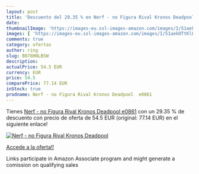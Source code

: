 ```yaml
---
layout: post
title: 'Descuento del 29.35 % en Nerf - no Figura Rival Kronos Deadpool  '
date: 
thumbnailImage: 'https://images-eu.ssl-images-amazon.com/images/I/51aekOTtKlL._SL200_.jpg'
images: [ 'https://images-eu.ssl-images-amazon.com/images/I/51aekOTtKlL._SL200_.jpg' ]
comments: true
category: ofertas
author: ring
slug: B078HNLBSW
description:
actualPrice: 54.5 EUR
currency: EUR
price: 54.5
comparePrice: 77.14 EUR
inStock: true
prodname: Nerf - no Figura Rival Kronos Deadpool  e0861
---
```


Tienes [Nerf - no Figura Rival Kronos Deadpool  e0861](https://www.amazon.es/dp/B078HNLBSW/?tag=tolees-21) con un 29.35 % de descuento con precio de oferta de 54.5 EUR (original: 77.14 EUR) en el siguiente enlace!

[![Nerf - no Figura Rival Kronos Deadpool  ](https://images-eu.ssl-images-amazon.com/images/I/51aekOTtKlL._SL200_.jpg)](https://www.amazon.es/dp/B078HNLBSW/?tag=tolees-21)

[Accede a la oferta!!](https://www.amazon.es/dp/B078HNLBSW/?tag=tolees-21)

Links participate in Amazon Associate program and might generate a comission on qualifying sales


